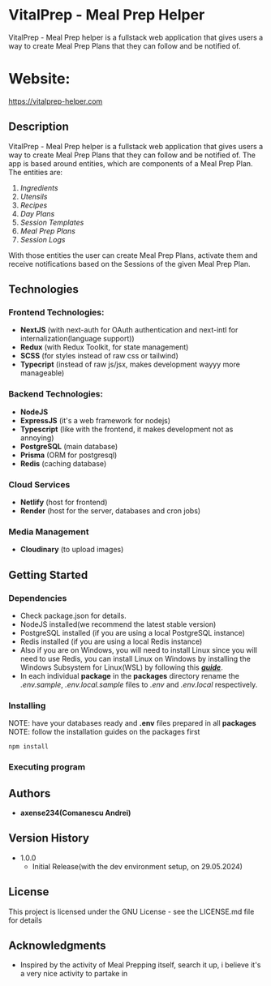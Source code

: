 # VitalPrep - Meal Prep Helper

VitalPrep - Meal Prep helper is a fullstack web application that gives users a way to create Meal Prep Plans that they can follow and be notified of.<br>

# Website:

https://vitalprep-helper.com

## Description

VitalPrep - Meal Prep helper is a fullstack web application that gives users a way to create Meal Prep Plans that they can follow and be notified of. The app is based around entities, which are components of a Meal Prep Plan.<br>
The entities are:

1. _Ingredients_
2. _Utensils_
3. _Recipes_
4. _Day Plans_
5. _Session Templates_
6. _Meal Prep Plans_
7. _Session Logs_

With those entities the user can create Meal Prep Plans, activate them and receive notifications based on the Sessions of the given Meal Prep Plan.

## Technologies

### Frontend Technologies:

- **NextJS** (with next-auth for OAuth authentication and next-intl for internalization(language support))
- **Redux** (with Redux Toolkit, for state management)
- **SCSS** (for styles instead of raw css or tailwind)
- **Typecript** (instead of raw js/jsx, makes development wayyy more manageable)

### Backend Technologies:

- **NodeJS**
- **ExpressJS** (it's a web framework for nodejs)
- **Typescript** (like with the frontend, it makes development not as annoying)
- **PostgreSQL** (main database)
- **Prisma** (ORM for postgresql)
- **Redis** (caching database)

### Cloud Services

- **Netlify** (host for frontend)
- **Render** (host for the server, databases and cron jobs)

### Media Management

- **Cloudinary** (to upload images)

## **Getting Started**

### Dependencies

- Check package.json for details.
- NodeJS installed(we recommend the latest stable version)
- PostgreSQL installed (if you are using a local PostgreSQL instance)
- Redis installed (if you are using a local Redis instance)
- Also if you are on Windows, you will need to install Linux since you will need to use Redis, you can install Linux on Windows by installing the Windows Subsystem for Linux(WSL) by following this [**_guide_**](https://learn.microsoft.com/en-us/windows/wsl/install).
- In each individual **package** in the **packages** directory rename the _.env.sample_, _.env.local.sample_ files to _.env_ and _.env.local_ respectively.

### Installing

NOTE: have your databases ready and **.env** files prepared in all **packages**
NOTE: follow the installation guides on the packages first

```
npm install
```

### Executing program

## **Authors**

- **axense234(Comanescu Andrei)**

## **Version History**

- 1.0.0
  - Initial Release(with the dev environment setup, on 29.05.2024)

## **License**

This project is licensed under the GNU License - see the LICENSE.md file for details

## **Acknowledgments**

- Inspired by the activity of Meal Prepping itself, search it up, i believe it's a very nice activity to partake in
